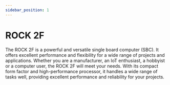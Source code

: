 ```yaml
---
sidebar_position: 1
---
```


# ROCK 2F

The ROCK 2F is a powerful and versatile single board computer (SBC). It offers excellent performance and flexibility for a wide range of projects and applications. Whether you are a manufacturer, an IoT enthusiast, a hobbyist or a computer user, the ROCK 2F will meet your needs. With its compact form factor and high-performance processor, it handles a wide range of tasks well, providing excellent performance and reliability for your projects.

<DocCardList />
